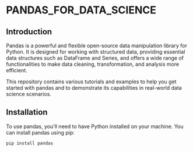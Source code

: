 # PANDAS_FOR_DATA_SCIENCE
## Introduction

Pandas is a powerful and flexible open-source data manipulation library for Python. It is designed for working with structured data, providing essential data structures such as DataFrame and Series, and offers a wide range of functionalities to make data cleaning, transformation, and analysis more efficient.

This repository contains various tutorials and examples to help you get started with pandas and to demonstrate its capabilities in real-world data science scenarios.

## Installation

To use pandas, you'll need to have Python installed on your machine. You can install pandas using pip:

```bash
pip install pandas
